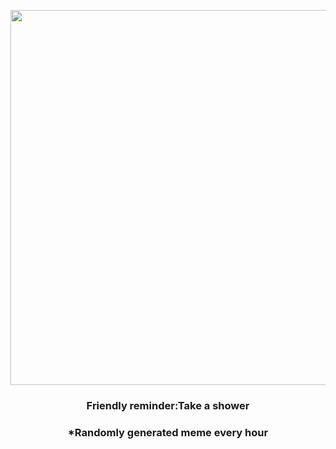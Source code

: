 <p align="center">
        <img src="https://i.redd.it/lfxlcda4ctb91.gif" width="600" height="600">
        </p>
        <h3 align="center">Friendly reminder:Take a shower</h3>
        <h3 align="center">*Randomly generated meme every hour</h3>
    